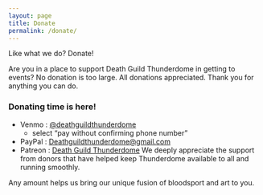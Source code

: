 ```yaml
---
layout: page
title: Donate
permalink: /donate/
---
```


Like what we do? Donate!

Are you in a place to support Death Guild Thunderdome in getting to events? No donation is too large. All donations appreciated. Thank you for anything you can do.

### Donating time is here!

- Venmo : [@deathguildthunderdome](https://venmo.com/deathguildthunderdome?txn=pay)
  - select “pay without confirming phone number”
- PayPal : Deathguildthunderdome@gmail.com
- Patreon : [Death Guild Thunderdome](https://patreon.com/deathguildthunderdome)
We deeply appreciate the support from donors that have helped keep Thunderdome available to all and running smoothly.

Any amount helps us bring our unique fusion of bloodsport and art to you.

